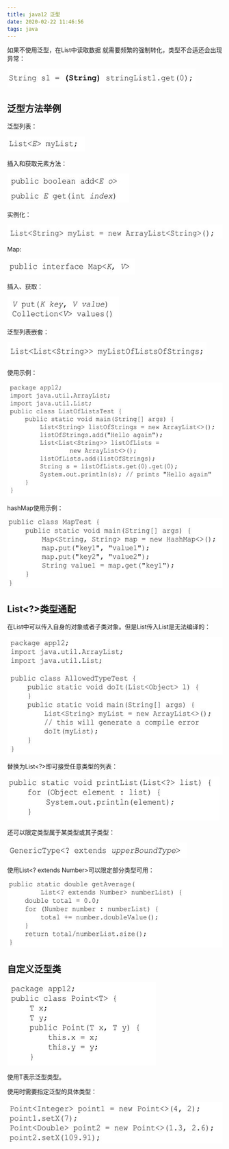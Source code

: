 ```yaml
---
title: java12 泛型
date: 2020-02-22 11:46:56
tags: java
---
```

如果不使用泛型，在List中读取数据 就需要频繁的强制转化，类型不合适还会出现异常：

<img src='java12-Generics\5fdfbb8d-8708-4ec7-92de-fc60ebf99989.jpg' >

## 泛型方法举例

泛型列表：

<img src='java12-Generics\dc8f804a-12a9-4bc2-9d1a-56ee64026ff2.jpg'>

插入和获取元素方法：

<img src='java12-Generics\1caed39d-ecf3-4ef6-8b53-770a2f38d863.jpg'>

实例化：

<img src='java12-Generics\458e0721-cc8c-4221-aad3-f40fb04983ff.jpg'>

Map:

<img src='java12-Generics\e2c8dea5-3a7a-4dbb-8c32-d595f30cf43d.jpg'>

插入、获取：

<img src='java12-Generics\d2b8a1d7-2a64-473a-908f-1c88ca35ef81.jpg'>

泛型列表嵌套：

<img src='java12-Generics\ecf519cf-be8d-4cfe-9790-1b94bb57f8e0.jpg'>

使用示例：

<img src='java12-Generics\ee20de0a-a4ef-43d5-8146-59caaf986892.jpg'>

hashMap使用示例：

<img src='java12-Generics\2720dff5-de6c-494a-8986-0158b2598f45.jpg'>

## List<?>类型通配

在List中可以传入自身的对象或者子类对象。但是List<String>传入List<Object>是无法编译的：

<img src='java12-Generics\ce5c869b-164a-449e-b43f-00976ab09a20.jpg'>

替换为List<?>即可接受任意类型的列表：

<img src='java12-Generics\eaf9d52e-fcee-4196-bd70-0305a87bac8b.jpg'>

还可以限定类型属于某类型或其子类型：

<img src='java12-Generics\8c3d32d5-cdab-44b7-9337-52c5b9007567.jpg'>

使用List<? extends Number>可以限定部分类型可用：

<img src='java12-Generics\c44e6327-6c3d-4c47-9335-d46bea9dd31c.jpg'>

## 自定义泛型类

<img src='java12-Generics\3aa8deb3-cd86-4198-b43b-6aed1d83322a.jpg'>

使用T表示泛型类型。

使用时需要指定泛型的具体类型：

<img src='java12-Generics\af41f68d-325d-4516-a044-e2f8577f7749.jpg'>

